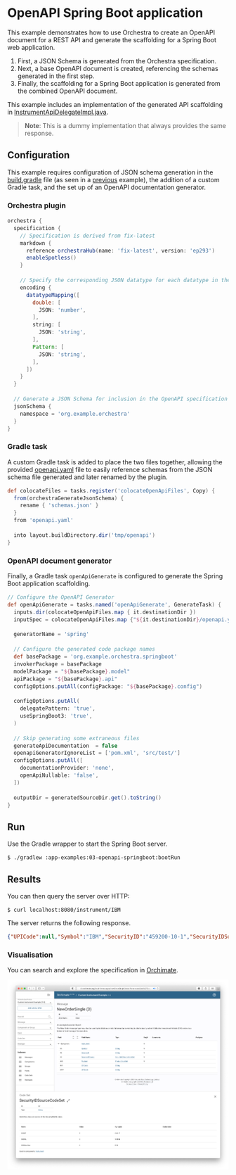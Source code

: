 # OpenAPI Spring Boot application

This example demonstrates how to use Orchestra to create an OpenAPI document for a REST API and generate the scaffolding for a Spring Boot web application.

1. First, a JSON Schema is generated from the Orchestra specification.
2. Next, a base OpenAPI document is created, referencing the schemas generated in the first step.
3. Finally, the scaffolding for a Spring Boot application is generated from the combined OpenAPI document.

This example includes an implementation of the generated API scaffolding in [InstrumentApiDelegateImpl.java](
./src/main/java/org/example/orchestra/springboot/InstrumentApiDelegateImpl.java).
> **Note**: This is a dummy implementation that always provides the same response.

## Configuration

This example requires configuration of JSON schema generation in the [build.gradle](./build.gradle) file (as seen in a [previous](../../basic-examples/06-json-schema) example), the addition of a custom Gradle task, and the set up of an OpenAPI documentation generator.

### Orchestra plugin

```groovy
orchestra {
  specification {
    // Specification is derived from fix-latest
    markdown {
      reference orchestraHub(name: 'fix-latest', version: 'ep293')
      enableSpotless()
    }

    // Specify the corresponding JSON datatype for each datatype in the Orchestra specification.
    encoding {
      datatypeMapping([
        double: [
          JSON: 'number',
        ],
        string: [
          JSON: 'string',
        ],
        Pattern: [
          JSON: 'string',
        ],
      ])
    }
  }

  // Generate a JSON Schema for inclusion in the OpenAPI specification
  jsonSchema {
    namespace = 'org.example.orchestra'
  }
}
```
### Gradle task

A custom Gradle task is added to place the two files together, allowing the provided [openapi.yaml](./openapi.yaml) file to easily reference schemas from the JSON schema file generated and later renamed by the plugin.

```groovy
def colocateFiles = tasks.register('colocateOpenApiFiles', Copy) {
  from(orchestraGenerateJsonSchema) {
    rename { 'schemas.json' }
  }
  from 'openapi.yaml'

  into layout.buildDirectory.dir('tmp/openapi')
}
```

### OpenAPI document generator

Finally, a Gradle task `openApiGenerate` is configured to generate the Spring Boot application scaffolding.

```groovy
// Configure the OpenAPI Generator
def openApiGenerate = tasks.named('openApiGenerate', GenerateTask) {
  inputs.dir(colocateOpenApiFiles.map { it.destinationDir })
  inputSpec = colocateOpenApiFiles.map {"${it.destinationDir}/openapi.yaml" as String }

  generatorName = 'spring'

  // Configure the generated code package names
  def basePackage = 'org.example.orchestra.springboot'
  invokerPackage = basePackage
  modelPackage = "${basePackage}.model"
  apiPackage = "${basePackage}.api"
  configOptions.putAll(configPackage: "${basePackage}.config")

  configOptions.putAll(
    delegatePattern: 'true',
    useSpringBoot3: 'true',
  )

  // Skip generating some extraneous files
  generateApiDocumentation  = false
  openapiGeneratorIgnoreList = ['pom.xml', 'src/test/']
  configOptions.putAll([
    documentationProvider: 'none',
    openApiNullable: 'false',
  ])

  outputDir = generatedSourceDir.get().toString()
}
```

## Run

Use the Gradle wrapper to start the Spring Boot server.

```shell
$ ./gradlew :app-examples:03-openapi-springboot:bootRun
```

## Results

You can then query the server over HTTP:

```shell
$ curl localhost:8080/instrument/IBM
```

The server returns the following response.

```json
{"UPICode":null,"Symbol":"IBM","SecurityID":"459200-10-1","SecurityIDSource":"CUSIP","Product":"EQUITY","CFICode":"ESNUOB"}
```

### Visualisation

You can search and explore the specification in [Orchimate](https://orchimate.org/).

![](docs/images/orchimate.png)
